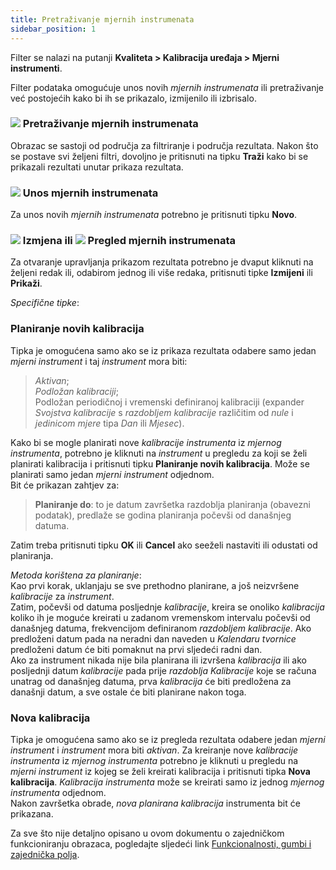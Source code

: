 ```yaml
---
title: Pretraživanje mjernih instrumenata
sidebar_position: 1
---
```


Filter se nalazi na putanji **Kvaliteta > Kalibracija uređaja > Mjerni instrumenti**.   

Filter podataka omogućuje unos novih *mjernih instrumenata* ili pretraživanje već postojećih kako bi ih se prikazalo, izmijenilo ili izbrisalo.   

### ![](/img/neutral/common/search.png) Pretraživanje mjernih instrumenata

Obrazac se sastoji od područja za filtriranje i područja rezultata. Nakon što se postave svi željeni filtri, dovoljno je pritisnuti na tipku **Traži** kako bi se prikazali rezultati unutar prikaza rezultata.  

### ![](/img/neutral/common/new.png) Unos mjernih instrumenata

Za unos novih *mjernih instrumenata* potrebno je pritisnuti tipku **Novo**.   

### ![](/img/neutral/common/edit.png) Izmjena ili ![](/img/neutral/common/view.png) Pregled mjernih instrumenata

Za otvaranje upravljanja prikazom rezultata potrebno je dvaput kliknuti na željeni redak ili, odabirom jednog ili više redaka, pritisnuti tipke **Izmijeni** ili **Prikaži**.   

*Specifične tipke*: 

### Planiranje novih kalibracija

Tipka je omogućеna samo ako se iz prikaza rezultata odabere samo jedan *mjerni instrument* i taj *instrument* mora biti:    
> *Aktivan*;   
> *Podložan kalibraciji*;   
> Podložan periodičnoj i vremenski definiranoj kalibraciji (expander *Svojstva kalibracije* s *razdobljem kalibracije* različitim od *nule* i *jedinicom mjere* tipa *Dan* ili *Mjesec*).   

Kako bi se mogle planirati nove *kalibracije instrumenta* iz *mjernog instrumenta*, potrebno je kliknuti na *instrument* u pregledu za koji se želi planirati kalibracija i pritisnuti tipku **Planiranje novih kalibracija**. Može se planirati samo jedan *mjerni instrument* odjednom.    
Bit će prikazan zahtjev za:   
> **Planiranje do**: to je datum završetka razdoblja planiranja (obavezni podatak), predlaže se godina planiranja počevši od današnjeg datuma.   

Zatim treba pritisnuti tipku **OK** ili **Cancel** ako seeželi nastaviti ili odustati od planiranja.   

*Metoda korištena za planiranje*:   
Kao prvi korak, uklanjaju se sve prethodno planirane, a još neizvršene *kalibracije* za *instrument*.  
Zatim, počevši od datuma posljednje *kalibracije*, kreira se onoliko *kalibracija* koliko ih je moguće kreirati u zadanom vremenskom intervalu počevši od današnjeg datuma, frekvencijom definiranom *razdobljem kalibracije*. Ako predloženi datum pada na neradni dan naveden u *Kalendaru tvornice* predloženi datum će biti pomaknut na prvi sljedeći radni dan.   
Ako za instrument nikada nije bila planirana ili izvršena *kalibracija* ili ako posljednji datum *kalibracije* pada prije *razdoblja Kalibracije* koje se računa unatrag od današnjeg datuma, prva *kalibracija* će biti predložena za današnji datum, a sve ostale će biti planirane nakon toga.

### Nova kalibracija

Tipka je omogućena samo ako se iz pregleda rezultata odabere jedan *mjerni instrument* i *instrument* mora biti *aktivan*. 
Za kreiranje nove *kalibracije instrumenta* iz *mjernog instrumenta* potrebno je kliknuti u pregledu na *mjerni instrument* iz kojeg se želi kreirati kalibracija i pritisnuti tipka **Nova kalibracija**. *Kalibracija instrumenta* može se kreirati samo iz jednog *mjernog instrumenta* odjednom.   
Nakon završetka obrade, *nova planirana kalibracija* instrumenta bit će prikazana.    


Za sve što nije detaljno opisano u ovom dokumentu o zajedničkom funkcioniranju obrazaca, pogledajte sljedeći link [Funkcionalnosti, gumbi i zajednička polja](/docs/guide/common).